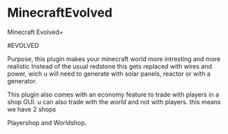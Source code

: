 # MinecraftEvolved
Minecraft Evolved+

#EVOLVED

Purpose, this plugin makes your minecraft world more intresting and more realistic
Instead of the usual redstone this gets replaced with wires and power,
wich u will need to generate with solar panels, reactor or with a generator.

This plugin also comes with an economy feature to trade with players in a shop GUI.
u can also trade with the *world* and not with players.
this means we have 2 shops

Playershop and Worldshop.
